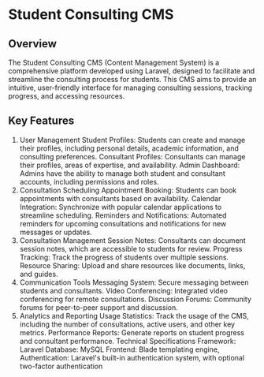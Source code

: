 # Student Consulting CMS

## Overview
The Student Consulting CMS (Content Management System) is a comprehensive platform developed using Laravel, designed to facilitate and streamline the consulting process for students. This CMS aims to provide an intuitive, user-friendly interface for managing consulting sessions, tracking progress, and accessing resources.

## Key Features

1. User Management
Student Profiles: Students can create and manage their profiles, including personal details, academic information, and consulting preferences.
Consultant Profiles: Consultants can manage their profiles, areas of expertise, and availability.
Admin Dashboard: Admins have the ability to manage both student and consultant accounts, including permissions and roles.
2. Consultation Scheduling
Appointment Booking: Students can book appointments with consultants based on availability.
Calendar Integration: Synchronize with popular calendar applications to streamline scheduling.
Reminders and Notifications: Automated reminders for upcoming consultations and notifications for new messages or updates.
3. Consultation Management
Session Notes: Consultants can document session notes, which are accessible to students for review.
Progress Tracking: Track the progress of students over multiple sessions.
Resource Sharing: Upload and share resources like documents, links, and guides.
4. Communication Tools
Messaging System: Secure messaging between students and consultants.
Video Conferencing: Integrated video conferencing for remote consultations.
Discussion Forums: Community forums for peer-to-peer support and discussion.
5. Analytics and Reporting
Usage Statistics: Track the usage of the CMS, including the number of consultations, active users, and other key metrics.
Performance Reports: Generate reports on student progress and consultant performance.
Technical Specifications
Framework: Laravel
Database: MySQL
Frontend: Blade templating engine, 
Authentication: Laravel's built-in authentication system, with optional two-factor authentication

   
